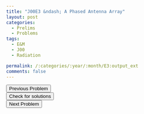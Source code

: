```yaml
---
title: "J00E3 &ndash; A Phased Antenna Array"
layout: post
categories:
  - Prelims
  - Problems
tags:
  - E&M
  - J00
  - Radiation

permalink: /:categories/:year/:month/E3:output_ext
comments: false
---
```

<object data="2000J3E.pdf" type="application/pdf" width="100%" height="500"></object>

<div class='navbar'>
	<div float='left'><button onclick="window.location='E2.html'" >Previous Problem</button></div>
	<div float='center'><button onclick="window.location='https://princetonprelim.com/prelim/4/'">Check for solutions</button></div>
	<div float='right'><button onclick="window.location='Q1.html'" > Next Problem</button></div>
</div>
